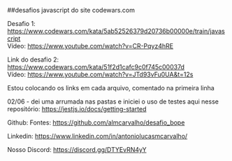 ##desafios javascript do site codewars.com 

Desafio 1:
https://www.codewars.com/kata/5ab52526379d20736b00000e/train/javascript <br/>
Vídeo:
https://www.youtube.com/watch?v=CR-Pqyz4hRE

Link do desafio 2:
https://www.codewars.com/kata/51f2d1cafc9c0f745c00037d <br/>
Vídeo:
https://www.youtube.com/watch?v=JTd93vFu0UA&t=12s

Estou colocando os links em cada arquivo, comentado na primeira linha

02/06 - dei uma arrumada nas pastas e iniciei o uso de testes aqui nesse repositório:
https://jestjs.io/docs/getting-started



Github: Fontes: 
https://github.com/almcarvalho/desafio_bope

Linkedin:
https://www.linkedin.com/in/antoniolucasmcarvalho/

Nosso Discord:
https://discord.gg/DTYEvRN4yY 
